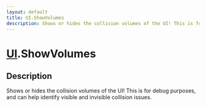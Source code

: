 ```yaml
---
layout: default
title: UI.ShowVolumes
description: Shows or hides the collision volumes of the UI! This is for debug purposes, and can help identify visible and invisible collision issues.
---
```

# [UI]({{site.url}}/Pages/Reference/UI.html).ShowVolumes

## Description
Shows or hides the collision volumes of the UI! This is
for debug purposes, and can help identify visible and invisible
collision issues.

